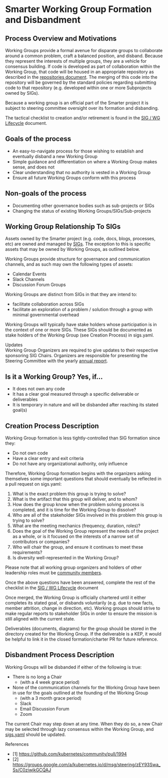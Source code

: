 # Smarter Working Group Formation and Disbandment

## Process Overview and Motivations
Working Groups provide a formal avenue for disparate groups to collaborate around a common problem, craft a balanced
position, and disband. Because they represent the interests of multiple groups, they are a vehicle for consensus
building.  If code is developed as part of collaboration within the Working Group, that code will be housed in an
appropriate repository as described in the [repositories document].  The merging of this code into the repository
will be governed by the standard policies regarding submitting code to that repository (e.g. developed within one or
more Subprojects owned by SIGs).

Because a working group is an official part of the Smarter project it is subject to steering committee oversight
over its formation and disbanding.

The tactical checklist to creation and/or retirement is found in the [SIG / WG Lifecycle] document.

## Goals of the process

- An easy-to-navigate process for those wishing to establish and eventually disband a new Working Group
- Simple guidance and differentiation on where a Working Group makes sense, and does not
- Clear understanding that no authority is vested in a Working Group
- Ensure all future Working Groups conform with this process

## Non-goals of the process

- Documenting other governance bodies such as sub-projects or SIGs
- Changing the status of existing Working Groups/SIGs/Sub-projects

## Working Group Relationship To SIGs
Assets owned by the Smarter project (e.g. code, docs, blogs, processes, etc) are owned and
managed by [SIGs](sig-governance.md).  The exception to this is specific assets that may be owned
by Working Groups, as outlined below.

Working Groups provide structure for governance and communication channels, and as such may
own the following types of assets:

- Calendar Events
- Slack Channels
- Discussion Forum Groups

Working Groups are distinct from SIGs in that they are intend to:

- facilitate collaboration across SIGs
- facilitate an exploration of a problem / solution through a group with minimal governmental overhead

Working Groups will typically have stake holders whose participation is in the
context of one or more SIGs.  These SIGs should be documented as stake holders of the Working Group
(see Creation Process) in sigs.yaml. 

Updates  
Working Group Organizers are required to give updates to their respective sponsoring SIG Chairs. Organizers are responsible for presenting the Steering Committee with the yearly [annual report].

## Is it a Working Group? Yes, if...
- It does not own any code
- It has a clear goal measured through a specific deliverable or deliverables
- It is temporary in nature and will be disbanded after reaching its stated goal(s)

## Creation Process Description
Working Group formation is less tightly-controlled than SIG formation since they:

- Do not own code
- Have a clear entry and exit criteria
- Do not have any organizational authority, only influence

Therefore, Working Group formation begins with the organizers asking themselves some important questions that
should eventually be reflected in a pull request on sigs.yaml:

1. What is the exact problem this group is trying to solve?
1. What is the artifact that this group will deliver, and to whom?
1. How does the group know when the problem solving process is completed, and it is time for the Working Group to
   dissolve?
1. Who are all of the stakeholder SIGs involved in this problem this group is trying to solve?
1. What are the meeting mechanics (frequency, duration, roles)?
1. Does the goal of the Working Group represent the needs of the project as a whole, or is it focused on the interests
   of a narrow set of contributors or companies?
1. Who will chair the group, and ensure it continues to meet these requirements?
1. Is diversity well-represented in the Working Group?

Please note that all working group organizers and holders of other leadership
roles must be [community members].

Once the above questions have been answered, complete the rest of the checklist in the [SIG / WG Lifecycle] document

Once merged, the Working Group is officially chartered until it either completes its stated goal, or disbands
voluntarily (e.g. due to new facts, member attrition, change in direction, etc). Working groups should strive to
make regular reports to stakeholder SIGs in order to ensure the mission is still aligned with the current state.

Deliverables (documents, diagrams) for the group should be stored in the directory created for the Working Group.
If the deliverable is a KEP, it would be helpful to link it in the closed formation/charter PR for future reference.

## Disbandment Process Description

Working Groups will be disbanded if either of the following is true:

- There is no long a Chair
  - (with a 4 week grace period)
- None of the communication channels for the Working Group have been in use for the goals outlined at the founding of
  the Working Group
  - (with a 3 month grace period)
  - Slack
  - Email Discussion Forum
  - Zoom

The current Chair may step down at any time.  When they do so, a new Chair may be selected through lazy consensus
within the Working Group, and [sigs.yaml](/sigs.yaml) should be updated.

References

- [1] https://github.com/kubernetes/community/pull/1994
- [2] https://groups.google.com/a/kubernetes.io/d/msg/steering/zEY93Swa_Ss/C0ziwjkGCQAJ


[SIG / WG Lifecycle]: /sig-wg-lifecycle.md
[repositories document]: https://github.com/kubernetes/community/blob/master/github-management/kubernetes-repositories.md
[community members]: /community-membership.md
[annual report]: ./annual-reports.md
